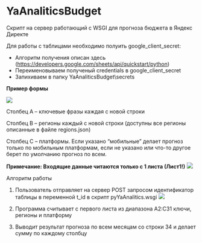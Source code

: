 # YaAnaliticsBudget
Скрипт на сервер работающий с WSGI для прогноза бюджета в Яндекс Директе

Для работы с таблицами необходимо полуить google_client_secret:

* Алгоритм получения описан здесь (https://developers.google.com/sheets/api/quickstart/python)
* Переименовываем полученый credentials в google_client_secret
* Запихиваем в папку YaAnaliticsBudget\secrets

**Пример формы**

![](https://github.com/PAvel00m/YaAnaliticsBudget/blob/master/1.png)
 
Столбец А – ключевые фразы каждая с новой строки

Столбец B – регионы каждый с новой строки (доступны все регионы описанные в файле regions.json)

Столбец C – платформы. Если указано “мобильные” делает прогноз только по мобильным платформам, если не указано или что-то другое берет по умолчанию прогноз по всем.


**Примечание: Входящие данные читаются только с 1 листа (Лист1!)**
![](https://github.com/PAvel00m/YaAnaliticsBudget/blob/master/2.png)






Алгоритм работы
1.	Пользователь отправляет на сервер POST запросом идентификатор таблицы в переменной t_id в скрипт pyYaAnalitics.wsgi
![](https://github.com/PAvel00m/YaAnaliticsBudget/blob/master/3.png)
 
2.	Программа считывает с первого листа из диапазона А2:С31 ключи, регионы и платформу

3.	Выводит результат прогноза по всем месяцам со строки 34 и делает сумму по каждому столбцу

